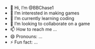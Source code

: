 - 👋 Hi, I’m @BBChase1
- 👀 I’m interested in making games
- 🌱 I’m currently learning coding
- 💞️ I’m looking to collaborate on a game
- 📫 How to reach me ...
- 😄 Pronouns: ...
- ⚡ Fun fact: ...

<!---
BBChase1/BBChase1 is a ✨ special ✨ repository because its `README.md` (this file) appears on your GitHub profile.
You can click the Preview link to take a look at your changes.
--->
